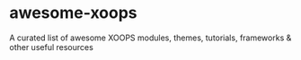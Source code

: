 # awesome-xoops
A curated list of awesome XOOPS modules, themes, tutorials, frameworks &amp; other useful resources
